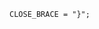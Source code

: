 <!-- This file is generated automatically by infrastructure scripts. Please don't edit by hand. -->

```{ .ebnf .slang-ebnf #CLOSE_BRACE }
CLOSE_BRACE = "}";
```
